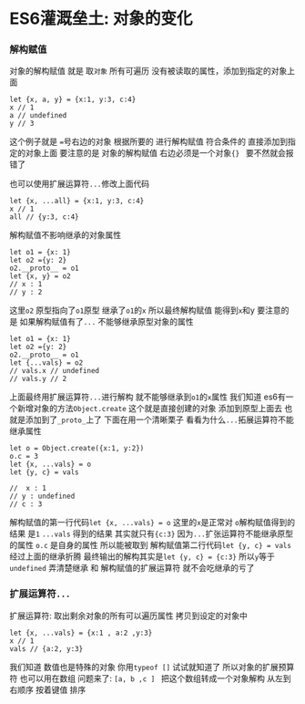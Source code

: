 # ES6灌溉垒土: 对象的变化

### 解构赋值

对象的解构赋值 就是 取`对象` 所有可遍历 没有被读取的属性，添加到指定的对象上面
```
let {x, a, y} = {x:1, y:3, c:4}
x // 1
a // undefined
y // 3
```
这个例子就是 `=`号右边的对象 根据所要的 进行解构赋值 符合条件的 直接添加到指定的对象上面
要注意的是 对象的解构赋值 右边必须是一个对象`{} ` 要不然就会报错了

也可以使用扩展运算符`...`修改上面代码
```
let {x, ...all} = {x:1, y:3, c:4}
x // 1
all // {y:3, c:4}
```
解构赋值不影响继承的对象属性 
```
let o1 = {x: 1}
let o2 ={y: 2}
o2.__proto__ = o1
let {x, y} = o2
// x : 1
// y : 2
```
这里`o2` 原型指向了`o1`原型 继承了`o1`的`x` 所以最终解构赋值 能得到`x`和y
要注意的是 如果解构赋值有了`...` 不能够继承原型对象的属性
```
let o1 = {x: 1}
let o2 ={y: 2}
o2.__proto__ = o1
let {...vals} = o2
// vals.x // undefined
// vals.y // 2
```
上面最终用扩展运算符`...`进行解构 就不能够继承到`o1`的`x`属性
我们知道 es6有一个新增对象的方法`Object.create` 这个就是直接创建的对象 添加到原型上面去 也就是添加到了`_proto_`上了
下面在用一个清晰栗子 看看为什么`...`拓展运算符不能继承属性
```
let o = Object.create({x:1, y:2})
o.c = 3
let {x, ...vals} = o
let {y, c} = vals

//  x : 1
// y : undefined
// c : 3
```
解构赋值的第一行代码`let {x, ...vals} = o` 这里的`x`是正常对 `o`解构赋值得到的结果 是`1`
`...vals` 得到的结果 其实就只有`{c:3}` 因为`...`扩张运算符不能继承原型的属性 `o.c` 是自身的属性 所以能被取到
解构赋值第二行代码`let {y, c} = vals` 经过上面的继承折腾 最终输出的解构其实是`let {y, c} = {c:3}`
所以`y`等于`undefined`
弄清楚继承 和 解构赋值的扩展运算符 就不会吃继承的亏了
### 扩展运算符`...`
扩展运算符: 取出剩余对象的所有可以遍历属性 拷贝到设定的对象中
```
let {x, ...vals} = {x:1 , a:2 ,y:3}
x // 1
vals // {a:2, y:3}
```
我们知道 数值也是特殊的对象 你用`typeof []` 试试就知道了
所以对象的扩展预算符 也可以用在数组
问题来了: `[a, b ,c ] ` 把这个数组转成一个对象解构 从左到右顺序 按着键值 排序